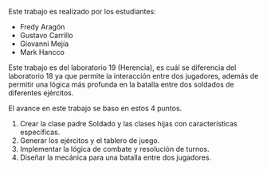Este trabajo es realizado por los estudiantes:

- Fredy Aragón
- Gustavo Carrillo
- Giovanni Mejía
- Mark Hancco

Este trabajo es del laboratorio 19 (Herencia), es cuál se diferencia del laboratorio 18 ya que permite la interacción entre dos jugadores, además de permitir una lógica más profunda en la batalla entre dos soldados de diferentes ejércitos.

El avance en este trabajo se baso en estos 4 puntos.

1. Crear la clase padre Soldado y las clases hijas con características específicas.
2. Generar los ejércitos y el tablero de juego.
3. Implementar la lógica de combate y resolución de turnos.
4. Diseñar la mecánica para una batalla entre dos jugadores.
